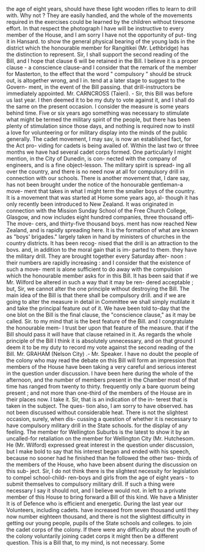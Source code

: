 the age of eight years, should have these light wooden rifles to learn to drill with. Why not ? They are easily handled, and the whole of the movements required in the exercises could be learned by the children without tiresome effort. In that respect the photograph I have will be instructive to every member of the House, and I am sorry I have not the opportunity of put- ting it in Hansard. to show the general physical bearing of the young lads in the district which the honourable member for Rangitikei (Mr. Lethbridge) has the distinction to represent. Sir, I shall support the second reading of the Bill, and I hope that clause 6 will be retained in the Bill. I believe it is a proper clause - a conscience clause-and I consider that the remark of the member for Masterton, to the effect that the word " compulsory " should be struck out, is altogether wrong, and I in. tend at a later stage to suggest to the Govern- ment, in the event of the Bill passing. that drill-instructors be immediately appointed. Mr. CARNCROSS (Taieri). - Sir, this Bill was before us last year. I then deemed it to be my duty to vote against it, and I shall do the same on the present occasion. I consider the measure is some years behind time. Five or six years ago something was necessary to stimulate what might be termed the military spirit of the people, but there has been plenty of stimulation since those days, and nothing is required now to instil a love for volunteering or for military display into the minds of the public generally. The cadet movement, I may sav, is now an established fact, for the Act pro- viding for cadets is being availed of. Within the last two or three months we have had several cadet corps formed. One particularly I might mention, in the City of Dunedin, is con- nected with the company of engineers, and is a fine object-lesson. The military spirit is spread- ing all over the country, and there is no need now at all for compulsory drill in connection with our schools. There is another movement that, I dare say, has not been brought under the notice of the honourable gentleman-a move- ment that takes in what I might term the smaller boys of the country. It is a movement that was started at Home some years ago, al- though it has only recently been introduced to New Zealand. It was originated in connection with the Mission Sunday School of the Free Church College, Glasgow, and now includes eight hundred companies, three thousand offi- The move- cers, and thirty-five thousand boys. ment has now reached New Zealand, and is rapidly spreading here. It is the formation of what are known as "boys' brigades." largely taken in hand by ministers of churches in the country districts. It has been recog- nised that the drill is an attraction to the bovs. and, in addition to the moral gain that is im- parted to them. they have the military drill. They are brought together every Saturday after- noon : their numbers are rapidly increasing : and I consider that the existence of such a move- ment is alone sufficient to do away with the compulsion which the honourable member asks for in this Bill. It has been said that if we Mr. Wilford be altered in such a way that it may be ren- dered acceptable ; but, Sir, we cannot alter the one principle without destroying the Bill. The main idea of the Bill is that there shall be compulsory drill. and if we are going to alter the measure in detail in Committee we shall simply mutilate it and take the principal feature out of it. We have been told to-day that the one blot on the Bill is the final clause, the "conscience clause," as it may be called. Sir. to my mind that is the best feature of the Bill. and I congratulate the honourable mem- I trust ber upon that feature of the measure. that if the Bill should pass it will have that clause retained in it. As regards the whole principle of the Bill I think it is absolutely unnecessary, and on that ground I deem it to be my duty to record my vote against the second reading of the Bill. Mr. GRAHAM (Nelson City) .- Mr. Speaker. I have no doubt the people of the colony who may read the debate on this Bill will form an impression that members of the House have been taking a very careful and serious interest in the question under discussion. I have been here during the whole of the afternoon, and the number of members present in the Chamber most of that time has ranged from twenty to thirty. frequently only a bare quorum being present ; and not more than one-third of the members of the House are in their places now. I take it. Sir, that is an indication of the in- terest that is taken in the subject. The ques- tion also, I am sorry to have observed. has not been discussed without considerable heat. There is not the slightest occasion, surely, when dis- cussing a question of whether it is necessary to have compulsory military drill in the State schools. for the display of any feeling. The member for Wellington Suburbs is the latest to show it by an uncalled-for retaliation on the member for Wellington City (Mr. Hutchesom. He (Mr. Wilford) expressed great interest in the question under discussion, but I make bold to say that his interest began and ended with his speech, because no sooner had he finished than he followed the other two- thirds of the members of the House, who have been absent during the discussion on this sub- ject. Sir, I do not think there is the slightest necessity for legislation to compel school-child- ren-boys and girls from the age of eight years - to submit themselves to compulsory military drill. If such a thing were necessary I say it should not, and I believe would not. in left to a private member of this House to bring forward a Bill of this kind. We have a Minister It is of Defence who is efficient and energetic. During the last year our Volunteers, including cadets. have increased from seven thousand until they now number eighteen thousand, and there is not the slightest difficulty in getting our young people, pupils of the State schools and colleges. to join the cadet corps of the colony. If there were any difficulty about the youth of the colony voluntarily joining cadet corps it might then be a different question. This is a Bill that, to my mind, is not necessary. Some 